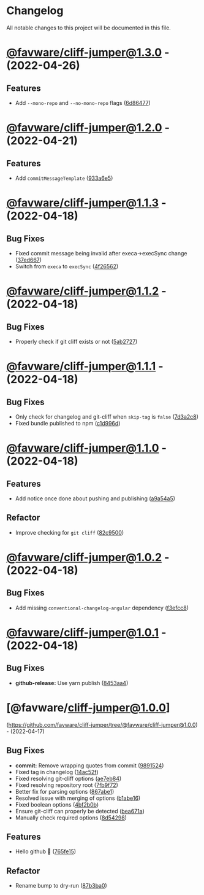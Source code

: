 # Changelog

All notable changes to this project will be documented in this file.

# [@favware/cliff-jumper@1.3.0](https://github.com/favware/cliff-jumper/compare/@favware/cliff-jumper@1.2.0...@favware/cliff-jumper@1.3.0) - (2022-04-26)

## Features

- Add `--mono-repo` and `--no-mono-repo` flags ([6d86477](https://github.com/favware/cliff-jumper/commit/6d86477335a39a13c7f074b7502b05067ebd47fc))

# [@favware/cliff-jumper@1.2.0](https://github.com/favware/cliff-jumper/compare/@favware/cliff-jumper@1.1.3...@favware/cliff-jumper@1.2.0) - (2022-04-21)

## Features

- Add `commitMessageTemplate` ([933a6e5](https://github.com/favware/cliff-jumper/commit/933a6e5c4ec88e48e9de88aa995ea1a2d94c3d20))

# [@favware/cliff-jumper@1.1.3](https://github.com/favware/cliff-jumper/compare/@favware/cliff-jumper@1.1.2...@favware/cliff-jumper@1.1.3) - (2022-04-18)

## Bug Fixes

- Fixed commit message being invalid after execa->execSync change ([37ed667](https://github.com/favware/cliff-jumper/commit/37ed667493470d8d912312377b81a5994e36301a))
- Switch from `execa` to `execSync` ([4f26562](https://github.com/favware/cliff-jumper/commit/4f265626317e831c7ceb8567853e6a598f8c5120))

# [@favware/cliff-jumper@1.1.2](https://github.com/favware/cliff-jumper/compare/@favware/cliff-jumper@1.1.1...@favware/cliff-jumper@1.1.2) - (2022-04-18)

## Bug Fixes

- Properly check if git cliff exists or not ([5ab2727](https://github.com/favware/cliff-jumper/commit/5ab2727f0a6909c53173db0303b32a6a3c9c56fa))

# [@favware/cliff-jumper@1.1.1](https://github.com/favware/cliff-jumper/compare/@favware/cliff-jumper@1.1.0...@favware/cliff-jumper@1.1.1) - (2022-04-18)

## Bug Fixes

- Only check for changelog and git-cliff when `skip-tag` is `false` ([7d3a2c8](https://github.com/favware/cliff-jumper/commit/7d3a2c87a48fa72cc94a3c121eed50093d78237a))
- Fixed bundle published to npm ([c1d996d](https://github.com/favware/cliff-jumper/commit/c1d996d2a89cd65d08ad784dc3ab5b8306ab3156))

# [@favware/cliff-jumper@1.1.0](https://github.com/favware/cliff-jumper/compare/@favware/cliff-jumper@1.0.2...@favware/cliff-jumper@1.1.0) - (2022-04-18)

## Features

- Add notice once done about pushing and publishing ([a9a54a5](https://github.com/favware/cliff-jumper/commit/a9a54a5dd81b97690e1ecb8b33c0526419f1dbbf))

## Refactor

- Improve checking for `git cliff` ([82c9500](https://github.com/favware/cliff-jumper/commit/82c9500f13267d759f63257e6bdbcd30554afde1))

# [@favware/cliff-jumper@1.0.2](https://github.com/favware/cliff-jumper/compare/@favware/cliff-jumper@1.0.1...@favware/cliff-jumper@1.0.2) - (2022-04-18)

## Bug Fixes

- Add missing `conventional-changelog-angular` dependency ([f3efcc8](https://github.com/favware/cliff-jumper/commit/f3efcc811f5d9b980db735f6e64239302c0d2261))

# [@favware/cliff-jumper@1.0.1](https://github.com/favware/cliff-jumper/compare/@favware/cliff-jumper@1.0.0...@favware/cliff-jumper@1.0.1) - (2022-04-18)

## Bug Fixes

- **github-release:** Use yarn publish ([8453aa4](https://github.com/favware/cliff-jumper/commit/8453aa45da4bf6c007b9dcb845e454cb52792329))

# [@favware/cliff-jumper@1.0.0]
(https://github.com/favware/cliff-jumper/tree/@favware/cliff-jumper@1.0.0) - (2022-04-17)

## Bug Fixes

- **commit:** Remove wrapping quotes from commit ([9891524](https://github.com/favware/cliff-jumper/commit/98915241438c4a420d3377b668cf72356985265f))
- Fixed tag in changelog ([14ac52f](https://github.com/favware/cliff-jumper/commit/14ac52f71711ec4c5d10894fbfcdf11f4ce0225b))
- Fixed resolving git-cliff options ([ae7eb84](https://github.com/favware/cliff-jumper/commit/ae7eb84a9fe7e1e235449e24d74906f1e02ba01e))
- Fixed resolving repository root ([7fb9f72](https://github.com/favware/cliff-jumper/commit/7fb9f72f3cef01afa0724cdeb922acb44880dced))
- Better fix for parsing options ([867abe1](https://github.com/favware/cliff-jumper/commit/867abe14ab5f3afa68f2fbdd88d3b9fd24e108a3))
- Resolved issue with merging of options ([b1abe16](https://github.com/favware/cliff-jumper/commit/b1abe16c0eb49b14c00c3e15ae46d4804d5b2903))
- Fixed boolean options ([4bf2b0b](https://github.com/favware/cliff-jumper/commit/4bf2b0b23b05dd8832140f4df41ed3ad9537bdc0))
- Ensure git-cliff can properly be detected ([bea671a](https://github.com/favware/cliff-jumper/commit/bea671ab5a687a94bbfbefa14940c7b03eb1e27e))
- Manually check required options ([8d54298](https://github.com/favware/cliff-jumper/commit/8d54298fb4a9b5e3a81f5bc9f526fc75216aa002))

## Features

- Hello github 🎉 ([765fe15](https://github.com/favware/cliff-jumper/commit/765fe15f005d36e674b08dd0dd82b2fe74546c98))

## Refactor

- Rename bump to dry-run ([87b3ba0](https://github.com/favware/cliff-jumper/commit/87b3ba02550aaa7181b974b14e70ebf6bc09031f))

